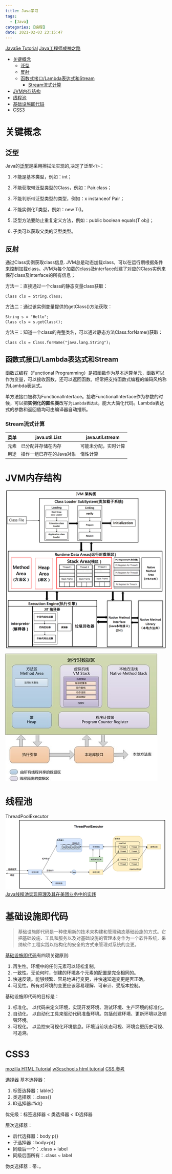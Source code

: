 ```yaml
---
title: Java学习
tags:
  - [Java]
categories: [编程]
date: 2021-02-03 23:15:47
---
```

<font face="微软雅黑"> </font>
<center> </center>

<!-- more -->

[JavaSe Tutorial](https://docs.oracle.com/javase/tutorial/)
[Java工程师成神之路](https://hollischuang.github.io/toBeTopJavaer/#/)

- [关键概念](#关键概念)
  - [泛型](#泛型)
  - [反射](#反射)
  - [函数式接口/Lambda表达式和Stream](#函数式接口lambda表达式和stream)
    - [Stream流式计算](#stream流式计算)
- [JVM内存结构](#jvm内存结构)
- [线程池](#线程池)
- [基础设施即代码](#基础设施即代码)
- [CSS3](#css3)

# 关键概念
## 泛型
Java的[泛型](https://www.liaoxuefeng.com/wiki/1252599548343744/1265104600263968)是采用擦拭法实现的,决定了泛型`<T>`：
1. 不能是基本类型，例如：int；
2. 不能获取带泛型类型的Class，例如：Pair<String>.class；
3. 不能判断带泛型类型的类型，例如：x instanceof Pair<String>；
4. 不能实例化T类型，例如：new T()。
5. 泛型方法要防止重复定义方法，例如：public boolean equals(T obj)；

6. 子类可以获取父类的泛型类型<T>。



## 反射
通过Class实例获取class信息.
JVM总是动态加载class，可以在运行期根据条件来控制加载class。JVM为每个加载的class及interface创建了对应的Class实例来保存class及interface的所有信息；

方法一：直接通过一个class的静态变量class获取：

```
Class cls = String.class;

```
方法二：通过该实例变量提供的getClass()方法获取：

```
String s = "Hello";
Class cls = s.getClass();

```
方法三：知道一个class的完整类名，可以通过静态方法Class.forName()获取：
```
Class cls = Class.forName("java.lang.String");

```

## 函数式接口/Lambda表达式和Stream


函数式编程（Functional Programming）是把函数作为基本运算单元，函数可以作为变量，可以接收函数，还可以返回函数。经常把支持函数式编程的编码风格称为Lambda表达式。

单方法接口被称为FunctionalInterface。接收FunctionalInterface作为参数的时候，可以把**实例化的匿名类**改写为`Lambda表达式`，能大大简化代码。Lambda表达式的参数和返回值均可由编译器自动推断。


### Stream流式计算
菜单 | java.util.List | java.util.stream
-|----------------|-----------------
元素 | 已分配并存储在内存 | 可能未分配，实时计算
用途 | 操作一组已存在的Java对象 | 惰性计算


# JVM内存结构
<img src="https://raw.githubusercontent.com/tiandaochouqin1/Sources/main/images/JVM.png" width = "800"  alt="JVM" align=center />


![Jvm内存](https://raw.githubusercontent.com/tiandaochouqin1/Sources/main/images/JvmMem.jpg)

# 线程池

ThreadPoolExecutor
![ThreadPoolExecutor](https://raw.githubusercontent.com/tiandaochouqin1/Sources/main/images/ThreadPoolExecutor.png)
[Java线程池实现原理及其在美团业务中的实践](https://tech.meituan.com/2020/04/02/java-pooling-pratice-in-meituan.html)





# 基础设施即代码

>基础设施即代码是一种使用新的技术来构建和管理动态基础设施的方式。它把基础设施、工具和服务以及对基础设施的管理本身作为一个软件系统，采纳软件工程实践以结构化的安全的方式来管理对系统的变更。

[基础设施即代码](https://insights.thoughtworks.cn/nfrastructure-as-code/)有四项关键原则:
1. 再生性。环境中的任何元素可以轻松复制。
2. 一致性。无论何时，创建的环境各个元素的配置是完全相同的。
3. 快速反馈。能够频繁、容易地进行变更，并快速知道变更是否正确。
4. 可见性。所有对环境的变更应该容易理解、可审计、受版本控制。

基础设施即代码的目标是：
1. 标准化。 以代码来定义环境，实现开发环境、测试环境、生产环境的标准化。
2. 自动化。 以自动化工具来驱动代码准备环境。包括创建环境、更新环境以及销毁环境。
3. 可视化。 以监控来可视化环境信息。环境当前状态可视、环境变更历史可视、可追溯。




# CSS3
[mozilla HTML Tutorial](https://developer.mozilla.org/zh-CN/docs/Web/HTML#tools)
[w3cschools html tutorial](https://www.w3schools.com/html/html_intro.asp)
[CSS 参考](https://developer.mozilla.org/zh-CN/docs/Web/CSS/Reference)

[选择器](https://developer.mozilla.org/zh-CN/docs/Web/CSS/CSS_Selectors)
基本选择器：
1. 标签选择器：lable{}
2. 类选择器：.class{}
3. ID选择器:#id{}


优先级：标签选择器 < 类选择器 < ID选择器

层次选择器：
- 后代选择器：body p{}
- 子选择器：body>p{}
- 同级后一个：.class + label
- 同级后面所有：.class ~ label

伪类选择器：带`:`。





